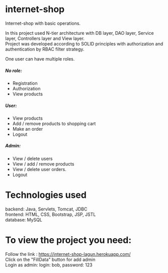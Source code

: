 # internet-shop
Internet-shop with basic operations. 

In this project used N-tier architecture with DB layer, DAO layer, Service layer, Controllers layer and View layer.<br>
Project was developed according to SOLID principles with authorization and authentication by RBAC filter strategy.

One user can have multiple roles.<br>
##### No role:<br>
  - Registration
  - Authorization
  - View products
##### User:<br>
  - View products
  - Add / remove products to shopping cart
  - Make an order
  - Logout
##### Admin:<br>
  - View / delete users
  - View / add / remove products
  - View / delete user orders.
  - Logout

# Technologies used<br>
backend: Java, Servlets, Tomcat, JDBC<br>
frontend: HTML, CSS, Bootstrap, JSP, JSTL<br>
database: MySQL<br>

# To view the project you need:<br>
Follow the link : https://internet-shop-lagun.herokuapp.com/ <br>
Click on the "FillData" button for add admin<br>
Login as admin: login: bob, password: 123
